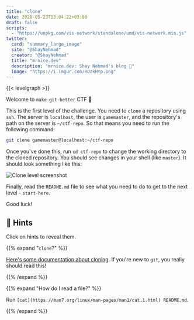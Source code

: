 ```yaml
---
title: "clone"
date: 2020-05-23T13:04:22+03:00
draft: false
scripts: 
  - "https://unpkg.com/vis-network/standalone/umd/vis-network.min.js"
twitter:
  card: "summary_large_image"
  site: "@ShayNehmad"
  creator: "@ShayNehmad"
  title: "mrnice.dev"
  description: "mrnice.dev: Shay Nehmad's blog 🧔"
  image: "https://i.imgur.com/ROzkHYp.png"
---
```


{{< levelgraph >}}

Welcome to `make-git-better` CTF 🚩

This is the first level of the challenge. You need to `clone` a repository using `ssh`. The server is `localhost`, the user is `gamemaster`, and the repository's path on the server is `~/ctf-repo`. So that means you need to run the following command:

```sh
git clone gamemaster@localhost:~/ctf-repo
```

Once you've done this, run `cd ctf-repo` to change the working directory to the cloned repository. You should see changes in your shell (like `master`). It should look something like this:

![Clone level screenshot](https://i.imgur.com/3fJ51oe.png "Clone level screenshot")

Finally, read the `README.md` file to see what you need to do to get to the next level - `start-here`.

Good luck!

## 🧩 Hints

Click on hints to reveal them.

{{% expand "`clone`?" %}}

[Here's some documentation about cloning](https://git-scm.com/book/en/v2/Git-Basics-Getting-a-Git-Repository). If you're new to `git`, you really should read this!

{{% /expand %}}

{{% expand "How do I read a file?" %}}

Run `[cat](https://man7.org/linux/man-pages/man1/cat.1.html) README.md`.

{{% /expand %}}
